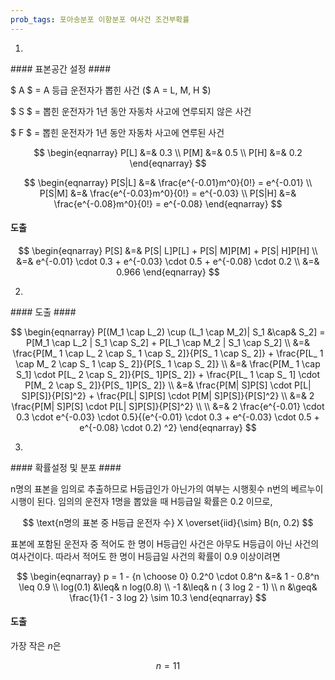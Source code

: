```yaml
---
prob_tags: 포아송분포 이항분포 여사건 조건부확률
---
```

1)

<div>
#### 표본공간 설정 ####

$ A $ = A 등급 운전자가 뽑힌 사건 ($ A = L, M, H $)

$ S $ = 뽑힌 운전자가 1년 동안 자동차 사고에 연루되지 않은 사건

$ F $ = 뽑힌 운전자가 1년 동안 자동차 사고에 연루된 사건

$$ \begin{eqnarray}
P[L] &=& 0.3 \\
P[M] &=& 0.5 \\
P[H] &=& 0.2
\end{eqnarray} $$

$$ \begin{eqnarray}
P[S|L] &=& \frac{e^{-0.01}m^0}{0!} = e^{-0.01} \\
P[S|M] &=& \frac{e^{-0.03}m^0}{0!} = e^{-0.03} \\
P[S|H] &=& \frac{e^{-0.08}m^0}{0!} = e^{-0.08}
\end{eqnarray} $$

#### 도출 ####

$$ \begin{eqnarray}
P[S] &=& P[S|
L]P[L] + P[S|
M]P[M] + P[S|
H]P[H] \\
&=& e^{-0.01} \cdot 0.3 + e^{-0.03} \cdot 0.5 + e^{-0.08} \cdot 0.2 \\
&=& 0.966
\end{eqnarray} $$

</div>

2)

<div>
#### 도출 ####

$$ \begin{eqnarray}
P[(M_1 \cap L_2) \cup (L_1 \cap M_2)|
S_1 &\cap& S_2] = P[M_1 \cap L_2 |
S_1 \cap S_2] + P[L_1 \cap M_2 |
S_1 \cap S_2] \\
&=& \frac{P[M_ 1 \cap L_ 2 \cap S_ 1 \cap S_ 2]}{P[S_ 1 \cap S_ 2]} + \frac{P[L_ 1 \cap M_ 2 \cap S_ 1 \cap S_ 2]}{P[S_ 1 \cap S_ 2]} \\
&=& \frac{P[M_ 1 \cap S_1] \cdot P[L_ 2 \cap S_ 2]}{P[S_ 1]P[S_ 2]} + \frac{P[L_ 1 \cap S_ 1] \cdot P[M_ 2 \cap S_ 2]}{P[S_ 1]P[S_ 2]} \\
&=& \frac{P[M|
S]P[S] \cdot P[L|
S]P[S]}{P[S]^2} + \frac{P[L|
S]P[S] \cdot P[M|
S]P[S]}{P[S]^2} \\
&=& 2 \frac{P[M|
S]P[S] \cdot P[L|
S]P[S]}{P[S]^2} \\
\\
&=& 2 \frac{e^{-0.01} \cdot 0.3 \cdot e^{-0.03} \cdot 0.5}{(e^{-0.01} \cdot 0.3 + e^{-0.03} \cdot 0.5 + e^{-0.08} \cdot 0.2) ^2}
\end{eqnarray} $$

</div>

3)

<div>
#### 확률설정 및 분포 ####

n명의 표본을 임의로 추출하므로 H등급인가 아닌가의 여부는 시행횟수 n번의 베르누이 시행이 된다.
임의의 운전자 1명을 뽑았을 때 H등급일 확률은 0.2 이므로,

$$ \text{n명의 표본 중 H등급 운전자 수} X \overset{iid}{\sim} B(n, 0.2) $$

표본에 포함된 운전자 중 적어도 한 명이 H등급인 사건은 아무도 H등급이 아닌 사건의 여사건이다.
따라서 적어도 한 명이 H등급일 사건의 확률이 0.9 이상이려면

$$ \begin{eqnarray}
p = 1 - {n \choose 0} 0.2^0 \cdot 0.8^n &=& 1 - 0.8^n \leq 0.9 \\
log(0.1) &\leq& n log(0.8) \\
-1 &\leq& n ( 3 log 2 - 1) \\
n &\geq& \frac{1}{1 - 3 log 2} \sim 10.3
\end{eqnarray} $$

#### 도출 ####
가장 작은 $n$은

$$ n = 11 $$

</div>
